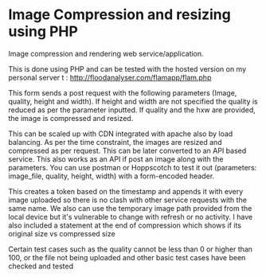 # Image Compression and resizing using PHP
Image compression and rendering web service/application.

This is done using PHP and can be tested with the hosted version on my personal server t : http://floodanalyser.com/flamapp/flam.php


This form sends a post request with the following parameters (Image, quality, height and width). If height and width are not specified the quality is reduced as per the parameter inputted. If quality and the hxw are provided, the image is compressed and resized.

This can be scaled up with CDN integrated with apache also by load balancing. As per the time constraint, the images are resized and compressed as per request. This can be later converted to an API based service. This also works as an API if post an image along with the parameters. You can use postman or Hoppscotch to test it out (parameters: image_file, quality, height, width) with a form-encoded header.

This creates a token based on the timestamp and appends it with every image uploaded so there is no clash with other service requests with the same name. We also can use the temporary image path provided from the local device but it's vulnerable to change with refresh or no activity. I have also included a statement at the end of compression which shows if its original size vs compressed size

Certain test cases such as the quality cannot be less than 0 or higher than 100, or the file not being uploaded and other basic test cases have been checked and tested
